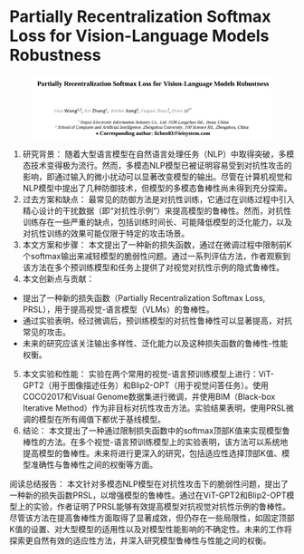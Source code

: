# Partially Recentralization Softmax Loss for Vision-Language Models Robustness

<figure><img src="../.gitbook/assets/image (6) (1) (1) (1) (1) (1) (1) (1) (1).png" alt=""><figcaption></figcaption></figure>

1. 研究背景： 随着大型语言模型在自然语言处理任务（NLP）中取得突破，多模态技术变得极为流行。然而，多模态NLP模型已被证明容易受到对抗性攻击的影响，即通过输入的微小扰动可以显著改变模型的输出。尽管在计算机视觉和NLP模型中提出了几种防御技术，但模型的多模态鲁棒性尚未得到充分探索。
2. 过去方案和缺点： 最常见的防御方法是对抗性训练，它通过在训练过程中引入精心设计的干扰数据（即“对抗性示例”）来提高模型的鲁棒性。然而，对抗性训练存在一些严重的缺点，包括训练时间长、可能降低模型的泛化能力，以及对抗性训练的效果可能仅限于特定的攻击场景。
3. 本文方案和步骤： 本文提出了一种新的损失函数，通过在微调过程中限制前K个softmax输出来减轻模型的脆弱性问题。通过一系列评估方法，作者观察到该方法在多个预训练模型和任务上提供了对视觉对抗性示例的隐式鲁棒性。
4. 本文创新点与贡献：

* 提出了一种新的损失函数（Partially Recentralization Softmax Loss, PRSL），用于提高视觉-语言模型（VLMs）的鲁棒性。
* 通过实验表明，经过微调后，预训练模型的对抗性鲁棒性可以显著提高，对抗常见的攻击。
* 未来的研究应该关注输出多样性、泛化能力以及这种损失函数的鲁棒性-性能权衡。

5. 本文实验和性能： 实验在两个常用的视觉-语言预训练模型上进行：ViT-GPT2（用于图像描述任务）和Blip2-OPT（用于视觉问答任务）。使用COCO2017和Visual Genome数据集进行微调，并使用BIM（Black-box Iterative Method）作为非目标对抗性攻击方法。实验结果表明，使用PRSL微调的模型在所有阈值下都优于基线模型。
6. 结论： 本文提出了一种通过限制损失函数中的softmax顶部K值来实现模型鲁棒性的方法。在多个视觉-语言预训练模型上的实验表明，该方法可以系统地提高模型的鲁棒性。未来将进行更深入的研究，包括适应性选择顶部K值、模型准确性与鲁棒性之间的权衡等方面。

阅读总结报告： 本文针对多模态NLP模型在对抗性攻击下的脆弱性问题，提出了一种新的损失函数PRSL，以增强模型的鲁棒性。通过在ViT-GPT2和Blip2-OPT模型上的实验，作者证明了PRSL能够有效提高模型对抗视觉对抗性示例的鲁棒性。尽管该方法在提高鲁棒性方面取得了显著成效，但仍存在一些局限性，如固定顶部K值的设置、对大型模型的适用性以及对模型性能影响的不确定性。未来的工作将探索更自然有效的适应性方法，并深入研究模型鲁棒性与性能之间的权衡。
